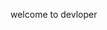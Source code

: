 welcome to devloper
<!---
prasanna-ork/prasanna-ork is a ✨ special ✨ repository because its `README.md` (this file) appears on your GitHub profile.
You can click the Preview link to take a look at your changes.
--->
